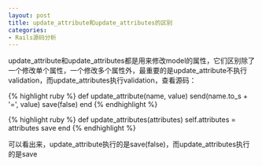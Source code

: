 ```yaml
---
layout: post
title: update_attribute和update_attributes的区别
categories:
- Rails源码分析
---
```

update_attribute和update_attributes都是用来修改model的属性，它们区别除了一个修改单个属性，一个修改多个属性外，最重要的是update_attribute不执行validation，而update_attributes执行validation，查看源码：

{% highlight ruby %}
def update_attribute(name, value)
  send(name.to_s + '=', value)
  save(false)
end
{% endhighlight %}

{% highlight ruby %}
def update_attributes(attributes)
  self.attributes = attributes
  save
end
{% endhighlight %}

可以看出来，update_attribute执行的是save(false)，而update_attributes执行的是save

